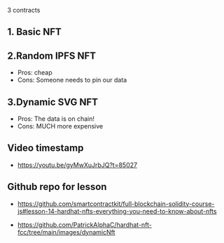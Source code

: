 3 contracts

## 1. Basic NFT

## 2.Random IPFS NFT

-   Pros: cheap
-   Cons: Someone needs to pin our data

## 3.Dynamic SVG NFT

-   Pros: The data is on chain!
-   Cons: MUCH more expensive

## Video timestamp

-   https://youtu.be/gyMwXuJrbJQ?t=85027

## Github repo for lesson

-   https://github.com/smartcontractkit/full-blockchain-solidity-course-js#lesson-14-hardhat-nfts-everything-you-need-to-know-about-nfts

-   https://github.com/PatrickAlphaC/hardhat-nft-fcc/tree/main/images/dynamicNft
